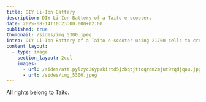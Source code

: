 ```yaml
---
title: DIY Li-Ion Battery
description: DIY Li-Ion Battery of a Taito e-scooter.
date: 2025-08-14T10:23:00.000+02:00
published: true
thumbnail: /sides/img_5300.jpeg
intro: DIY Li-Ion Battery of a Taito e-scooter using 21700 cells to create a 48V pack.
content_layout:
  - type: image
    section_layout: 2col
    images:
      - url: /sides/att.pylzyc26ypakirtd5jzbqtjttoqrdm2mjut9tqdjqou.jpg
      - url: /sides/img_5300.jpeg
---
```

All rights belong to Taito.
